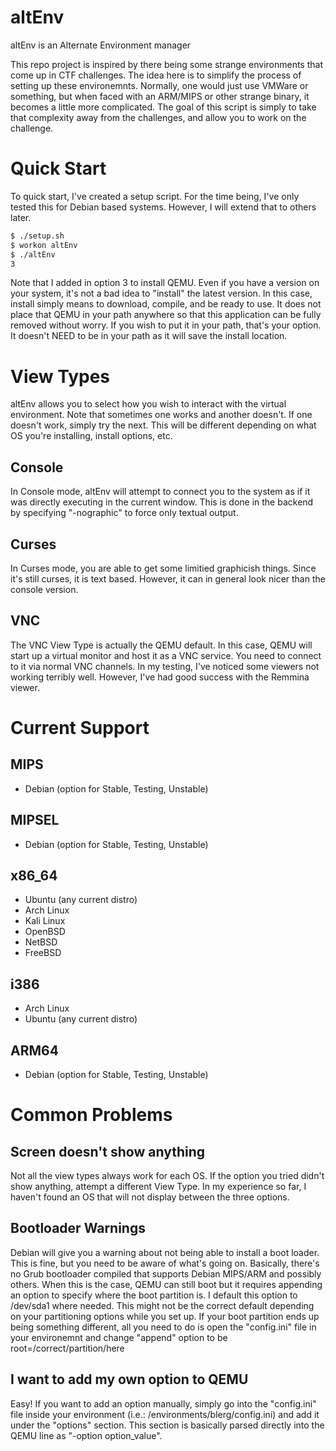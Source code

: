 # altEnv
altEnv is an Alternate Environment manager

This repo project is inspired by there being some strange environments that come up in CTF challenges. The idea here is to simplify the process of setting up these environemnts. Normally, one would just use VMWare or something, but when faced with an ARM/MIPS or other strange binary, it becomes a little more complicated. The goal of this script is simply to take that complexity away from the challenges, and allow you to work on the challenge.

# Quick Start
To quick start, I've created a setup script. For the time being, I've only tested this for Debian based systems. However, I will extend that to others later.

```bash
$ ./setup.sh
$ workon altEnv
$ ./altEnv
3
```

Note that I added in option 3 to install QEMU. Even if you have a version on your system, it's not a bad idea to "install" the latest version. In this case, install simply means to download, compile, and be ready to use. It does not place that QEMU in your path anywhere so that this application can be fully removed without worry. If you wish to put it in your path, that's your option. It doesn't NEED to be in your path as it will save the install location.

# View Types
altEnv allows you to select how you wish to interact with the virtual environment. Note that sometimes one works and another doesn't. If one doesn't work, simply try the next. This will be different depending on what OS you're installing, install options, etc.

## Console
In Console mode, altEnv will attempt to connect you to the system as if it was directly executing in the current window. This is done in the backend by specifying "-nographic" to force only textual output.

## Curses
In Curses mode, you are able to get some limitied graphicish things. Since it's still curses, it is text based. However, it can in general look nicer than the console version.

## VNC
The VNC View Type is actually the QEMU default. In this case, QEMU will start up a virtual monitor and host it as a VNC service. You need to connect to it via normal VNC channels. In my testing, I've noticed some viewers not working terribly well. However, I've had good success with the Remmina viewer.

# Current Support

## MIPS

- Debian (option for Stable, Testing, Unstable)

## MIPSEL

- Debian (option for Stable, Testing, Unstable)

## x86_64

- Ubuntu (any current distro)
- Arch Linux
- Kali Linux
- OpenBSD
- NetBSD
- FreeBSD

## i386

- Arch Linux
- Ubuntu (any current distro)

## ARM64

- Debian (option for Stable, Testing, Unstable)


# Common Problems

## Screen doesn't show anything
Not all the view types always work for each OS. If the option you tried didn't show anything, attempt a different View Type. In my experience so far, I haven't found an OS that will not display between the three options.

## Bootloader Warnings
Debian will give you a warning about not being able to install a boot loader. This is fine, but you need to be aware of what's going on. Basically, there's no Grub bootloader compiled that supports Debian MIPS/ARM and possibly others. When this is the case, QEMU can still boot but it requires appending an option to specify where the boot partition is. I default this option to /dev/sda1 where needed. This might not be the correct default depending on your partitioning options while you set up. If your boot partition ends up being something different, all you need to do is open the "config.ini" file in your environemnt and change "append" option to be root=/correct/partition/here

## I want to add my own option to QEMU
Easy! If you want to add an option manually, simply go into the "config.ini" file inside your environment (i.e.: <base path>/environments/blerg/config.ini) and add it under the "options" section. This section is basically parsed directly into the QEMU line as "-option option_value".

